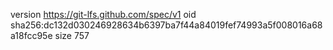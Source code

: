 version https://git-lfs.github.com/spec/v1
oid sha256:dc132d030246928634b6397ba7f44a84019fef74993a5f008016a68a18fcc95e
size 757
